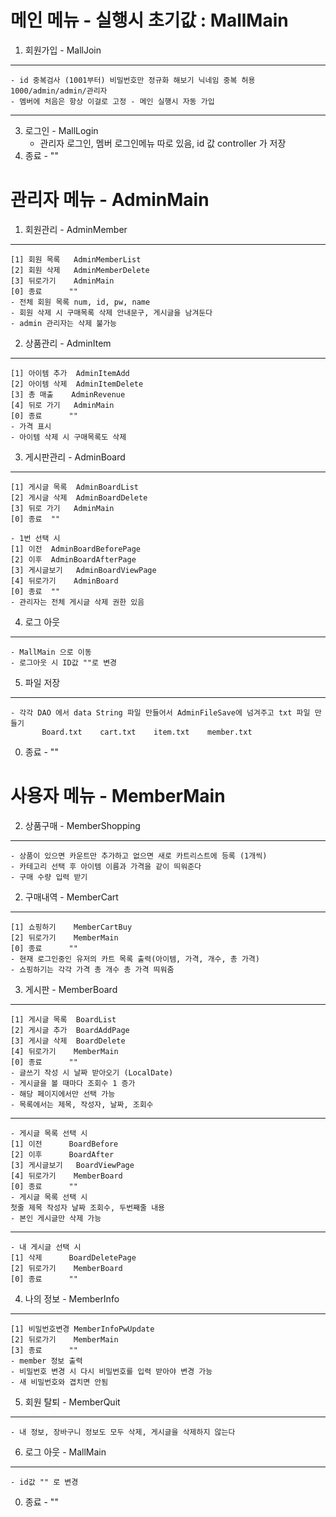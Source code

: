 메인 메뉴 - 실행시 초기값 : MallMain
==============================
1. 회원가입 - MallJoin
------------------------------
	- id 중복검사 (1001부터) 비밀번호만 정규화 해보기 닉네임 중복 허용
	1000/admin/admin/관리자
	- 멤버에 처음은 항상 이걸로 고정 - 메인 실행시 자동 가입
 ------------------------------
3. 로그인 - MallLogin
	  - 관리자 로그인, 멤버 로그인메뉴 따로 있음, id 값 controller 가 저장
0. 종료 - ""

관리자 메뉴 - AdminMain
==============================
1. 회원관리 - AdminMember
------------------------------
	[1] 회원 목록	AdminMemberList
	[2] 회원 삭제 	AdminMemberDelete
	[3] 뒤로가기	AdminMain
	[0] 종료		""
	- 전체 회원 목록 num, id, pw, name
	- 회원 삭제 시 구매목록 삭제 안내문구, 게시글을 남겨둔다 
	- admin 관리자는 삭제 불가능
2. 상품관리 - AdminItem
------------------------------
	[1] 아이템 추가	AdminItemAdd		
	[2] 아이템 삭제	AdminItemDelete
	[3] 총 매출 	AdminRevenue
	[4] 뒤로 가기	AdminMain
	[0] 종료		""
	- 가격 표시
	- 아이템 삭제 시 구매목록도 삭제
3. 게시판관리 - AdminBoard
------------------------------
	[1] 게시글 목록	AdminBoardList
	[2] 게시글 삭제	AdminBoardDelete
	[3] 뒤로 가기	AdminMain
	[0] 종료 	""

	- 1번 선택 시
	[1] 이전 	AdminBoardBeforePage
	[2] 이후 	AdminBoardAfterPage
	[3] 게시글보기 	AdminBoardViewPage
	[4] 뒤로가기	AdminBoard
	[0] 종료 	""
	- 관리자는 전체 게시글 삭제 권한 있음
4. 로그 아웃
------------------------------
	- MallMain 으로 이동
	- 로그아웃 시 ID값 ""로 변경
5. 파일 저장
------------------------------
	- 각각 DAO 에서 data String 파일 만들어서 AdminFileSave에 넘겨주고 txt 파일 만들기
	       Board.txt 	cart.txt 	item.txt	member.txt
0. 종료 - ""

사용자 메뉴 - MemberMain
==============================
2. 상품구매 - MemberShopping
------------------------------
	- 상품이 있으면 카운트만 추가하고 없으면 새로 카트리스트에 등록 (1개씩)
	- 카테고리 선택 후 아이템 이름과 가격을 같이 띄워준다 
	- 구매 수량 입력 받기
2. 구매내역 - MemberCart
------------------------------
	[1] 쇼핑하기 	MemberCartBuy
	[2] 뒤로가기 	MemberMain
	[0] 종료		""
	- 현재 로그인중인 유저의 카트 목록 출력(아이템, 가격, 개수, 총 가격)
	- 쇼핑하기는 각각 가격 총 개수 총 가격 띄워줌
3. 게시판 - MemberBoard
------------------------------
	[1] 게시글 목록 	BoardList
	[2] 게시글 추가 	BoardAddPage
	[3] 게시글 삭제	BoardDelete
	[4] 뒤로가기 	MemberMain
	[0] 종료		""
	- 글쓰기 작성 시 날짜 받아오기 (LocalDate)
	- 게시글을 볼 때마다 조회수 1 증가
	- 해당 페이지에서만 선택 가능
	- 목록에서는 제목, 작성자, 날짜, 조회수
------------------------------
	- 게시글 목록 선택 시
	[1] 이전		BoardBefore
	[2] 이후		BoardAfter
	[3] 게시글보기	BoardViewPage
	[4] 뒤로가기	MemberBoard
	[0] 종료		""
	- 게시글 목록 선택 시  
	첫줄 제목 작성자 날짜 조회수, 두번째줄 내용
	- 본인 게시글만 삭제 가능
------------------------------
	- 내 게시글 선택 시 
	[1] 삭제		BoardDeletePage
	[2] 뒤로가기	MemberBoard
	[0] 종료		""
4. 나의 정보 - MemberInfo
------------------------------
	[1] 비밀번호변경 MemberInfoPwUpdate
	[2] 뒤로가기 	MemberMain
	[3] 종료		""
	- member 정보 출력
	- 비밀번호 변경 시 다시 비밀번호를 입력 받아야 변경 가능
	- 새 비밀번호와 겹치면 안됨
5. 회원 탈퇴 - MemberQuit
------------------------------
	- 내 정보, 장바구니 정보도 모두 삭제, 게시글을 삭제하지 않는다
6. 로그 아웃 - MallMain
------------------------------
	- id값 "" 로 변경 
0. 종료 - ""
